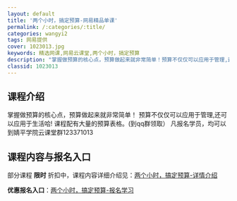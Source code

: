 ```yaml
---
layout: default
title: '两个小时，搞定预算-网易精品单课'
permalink: /:categories/:title/
categories: wangyi2
tags: 网易提供
cover: 1023013.jpg
keywords: 精选网课,网易云课堂,两个小时，搞定预算
description: "掌握做预算的核心点，预算做起来就非常简单！预算不仅仅可以应用于管理,还可以应用于生活哈!课程配有大量的预算表格。(到qq群领取）凡报名学员，均可以到婧平学院云课堂群123371013两个小时"
classid: 1023013
---
```


## 课程介绍

掌握做预算的核心点，预算做起来就非常简单！
预算不仅仅可以应用于管理,还可以应用于生活哈!
课程配有大量的预算表格。(到qq群领取）
凡报名学员，均可以到婧平学院云课堂群123371013

## 课程内容与报名入口

部分课程 **限时** 折扣中，课程内容详细介绍见：[两个小时，搞定预算-详情介绍](https://study.163.com/course/introduction/1023013.htm?share=1&shareId=1025206652&utm_campaign=share&utm_medium=iphoneShare&utm_source=&utm_u=1025206652)

**优惠报名入口**：[两个小时，搞定预算-报名学习](https://study.163.com/course/introduction/1023013.htm?share=1&shareId=1025206652&utm_campaign=share&utm_medium=iphoneShare&utm_source=&utm_u=1025206652)

